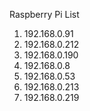 Raspberry Pi List
1. 192.168.0.91
2. 192.168.0.212
3. 192.168.0.190
4. 192.168.0.8
5. 192.168.0.53
6. 192.168.0.213 
7. 192.168.0.219